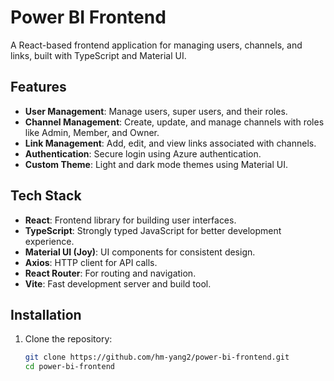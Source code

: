 # Power BI Frontend

A React-based frontend application for managing users, channels, and links, built with TypeScript and Material UI.

## Features

- **User Management**: Manage users, super users, and their roles.
- **Channel Management**: Create, update, and manage channels with roles like Admin, Member, and Owner.
- **Link Management**: Add, edit, and view links associated with channels.
- **Authentication**: Secure login using Azure authentication.
- **Custom Theme**: Light and dark mode themes using Material UI.

## Tech Stack

- **React**: Frontend library for building user interfaces.
- **TypeScript**: Strongly typed JavaScript for better development experience.
- **Material UI (Joy)**: UI components for consistent design.
- **Axios**: HTTP client for API calls.
- **React Router**: For routing and navigation.
- **Vite**: Fast development server and build tool.

## Installation

1. Clone the repository:
   ```bash
   git clone https://github.com/hm-yang2/power-bi-frontend.git
   cd power-bi-frontend